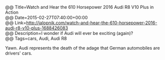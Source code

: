 @@ Title=Watch and Hear the 610 Horsepower 2016 Audi R8 V10 Plus in Action  
@@ Date=2015-02-27T07:40:00+00:00  
@@ Link=http://jalopnik.com/watch-and-hear-the-610-horsepower-2016-audi-r8-v10-plus-1688426083  
@@ Description=I wonder if Audi will ever be exciting (again)?    
@@ Tags=cars, Audi, Audi R8  

Yawn. Audi represents the death of the adage that German automobiles are drivers' cars.